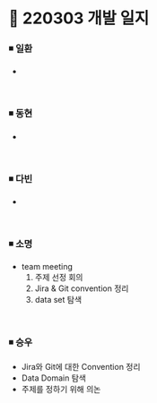 # 📌 220303 개발 일지

### ◾ 일환

- 

</br>

### ◾ 동현

- 

</br>

### ◾ 다빈

- 

</br>

### ◾ 소명

- team meeting
    1. 주제 선정 회의
    2. Jira & Git convention 정리
    3. data set 탐색

</br>

### ◾ 승우

- Jira와 Git에 대한 Convention 정리
- Data Domain 탐색
- 주제를 정하기 위해 의논
